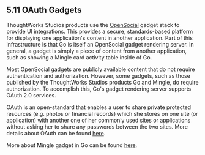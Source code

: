 ##  5.11 OAuth Gadgets

ThoughtWorks Studios products use the [OpenSocial](http://opensocial.org) gadget stack to provide UI integrations. This provides a secure, standards-based platform for displaying one application's content in another application. Part of this infrastructure is that Go is itself an OpenSocial gadget rendering server. In general, a gadget is simply a piece of content from another application, such as showing a Mingle card activity table inside of Go.

Most OpenSocial gadgets are publicly available content that do not require authentication and authorization. However, some gadgets, such as those published by the ThoughtWorks Studios products Go and Mingle, do require authorization. To accomplish this, Go's gadget rendering server supports OAuth 2.0 services.

OAuth is an open-standard that enables a user to share private protected resources (e.g. photos or financial records) which she stores on one site (or application) with another one of her commonly used sites or applications without asking her to share any passwords between the two sites. More details about OAuth can be found [here](http://www.thoughtworks.com/products/docs/go/current/help/what_is_oauth.html). 

More about Mingle gadget in Go can be found [here](6.4.md).

